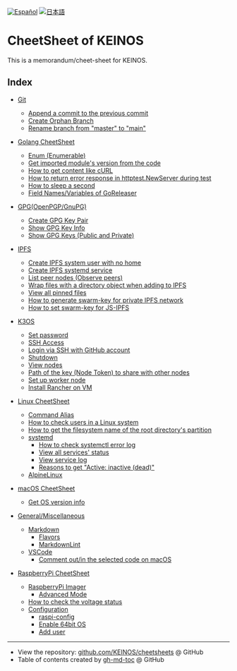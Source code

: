 <!-- Code generated using /.github/gen-index.sh; DO NOT EDIT. -->

[![Español](https://shields.io/badge/-Espa%C3%B1ol-informational)](https://keinos-github-io.translate.goog/cheetsheet/?_x_tr_sl=en&_x_tr_tl=es&_x_tr_hl=es "Leer en español")
[![日本語](https://shields.io/badge/-%E6%97%A5%E6%9C%AC%E8%AA%9E-informational)](https://keinos-github-io.translate.goog/cheetsheet/?_x_tr_sl=en&_x_tr_tl=ja&_x_tr_hl=ja "日本語で読む")

# CheetSheet of KEINOS

This is a memorandum/cheet-sheet for KEINOS.

## Index

* [Git](./cheetsheets/git.md#git)
  * [Append a commit to the previous commit](./cheetsheets/git.md#append-a-commit-to-the-previous-commit)
  * [Create Orphan Branch](./cheetsheets/git.md#create-orphan-branch)
  * [Rename branch from "master" to "main"](./cheetsheets/git.md#rename-branch-from-master-to-main)

* [Golang CheetSheet](./cheetsheets/golang.md#golang-cheetsheet)
  * [Enum (Enumerable)](./cheetsheets/golang.md#enum-enumerable)
  * [Get imported module's version from the code](./cheetsheets/golang.md#get-imported-modules-version-from-the-code)
  * [How to get content like cURL](./cheetsheets/golang.md#how-to-get-content-like-curl)
  * [How to return error response in httptest\.NewServer during test](./cheetsheets/golang.md#how-to-return-error-response-in-httptestnewserver-during-test)
  * [How to sleep a second](./cheetsheets/golang.md#how-to-sleep-a-second)
  * [Field Names/Variables of GoReleaser](./cheetsheets/golang.md#field-namesvariables-of-goreleaser)

* [GPG(OpenPGP/GnuPG)](./cheetsheets/gpg.md#gpgopenpgpgnupg)
  * [Create GPG Key Pair](./cheetsheets/gpg.md#create-gpg-key-pair)
  * [Show GPG Key Info](./cheetsheets/gpg.md#show-gpg-key-info)
  * [Show GPG Keys (Public and Private)](./cheetsheets/gpg.md#show-gpg-keys-public-and-private)

* [IPFS](./cheetsheets/ipfs.md#ipfs)
  * [Create IPFS system user with no home](./cheetsheets/ipfs.md#create-ipfs-system-user-with-no-home)
  * [Create IPFS systemd service](./cheetsheets/ipfs.md#create-ipfs-systemd-service)
  * [List peer nodes (Observe peers)](./cheetsheets/ipfs.md#list-peer-nodes-observe-peers)
  * [Wrap files with a directory object when adding to IPFS](./cheetsheets/ipfs.md#wrap-files-with-a-directory-object-when-adding-to-ipfs)
  * [View all pinned files](./cheetsheets/ipfs.md#view-all-pinned-files)
  * [How to generate swarm\-key for private IPFS network](./cheetsheets/ipfs.md#how-to-generate-swarm-key-for-private-ipfs-network)
  * [How to set swarm\-key for JS\-IPFS](./cheetsheets/ipfs.md#how-to-set-swarm-key-for-js-ipfs)

* [K3OS](./cheetsheets/kubernetes.md#k3os)
  * [Set password](./cheetsheets/kubernetes.md#set-password)
  * [SSH Access](./cheetsheets/kubernetes.md#ssh-access)
  * [Login via SSH with GitHub account](./cheetsheets/kubernetes.md#login-via-ssh-with-github-account)
  * [Shutdown](./cheetsheets/kubernetes.md#shutdown)
  * [View nodes](./cheetsheets/kubernetes.md#view-nodes)
  * [Path of the key (Node Token) to share with other nodes](./cheetsheets/kubernetes.md#path-of-the-key-node-token-to-share-with-other-nodes)
  * [Set up worker node](./cheetsheets/kubernetes.md#set-up-worker-node)
  * [Install Rancher on VM](./cheetsheets/kubernetes.md#install-rancher-on-vm)

* [Linux CheetSheet](./cheetsheets/linux.md#linux-cheetsheet)
  * [Command Alias](./cheetsheets/linux.md#command-alias)
  * [How to check users in a Linux system](./cheetsheets/linux.md#how-to-check-users-in-a-linux-system)
  * [How to get the filesystem name of the root directory's partition](./cheetsheets/linux.md#how-to-get-the-filesystem-name-of-the-root-directorys-partition)
  * [systemd](./cheetsheets/linux.md#systemd)
    * [How to check systemctl error log](./cheetsheets/linux.md#how-to-check-systemctl-error-log)
    * [View all services' status](./cheetsheets/linux.md#view-all-services-status)
    * [View service log](./cheetsheets/linux.md#view-service-log)
    * [Reasons to get "Active: inactive (dead)"](./cheetsheets/linux.md#reasons-to-get-active-inactive-dead)
  * [AlpineLinux](./cheetsheets/linux.md#alpinelinux)

* [macOS CheetSheet](./cheetsheets/macos.md#macos-cheetsheet)
  * [Get OS version info](./cheetsheets/macos.md#get-os-version-info)

* [General/Miscellaneous](./cheetsheets/miscellaneous.md#generalmiscellaneous)
  * [Markdown](./cheetsheets/miscellaneous.md#markdown)
    * [Flavors](./cheetsheets/miscellaneous.md#flavors)
    * [MarkdownLint](./cheetsheets/miscellaneous.md#markdownlint)
  * [VSCode](./cheetsheets/miscellaneous.md#vscode)
    * [Comment out/in the selected code on macOS](./cheetsheets/miscellaneous.md#comment-outin-the-selected-code-on-macos)

* [RaspberryPi CheetSheet](./cheetsheets/raspberrypi.md#raspberrypi-cheetsheet)
  * [RaspberryPi Imager](./cheetsheets/raspberrypi.md#raspberrypi-imager)
    * [Advanced Mode](./cheetsheets/raspberrypi.md#advanced-mode)
  * [How to check the voltage status](./cheetsheets/raspberrypi.md#how-to-check-the-voltage-status)
  * [Configuration](./cheetsheets/raspberrypi.md#configuration)
    * [raspi\-config](./cheetsheets/raspberrypi.md#raspi-config)
    * [Enable 64bit OS](./cheetsheets/raspberrypi.md#enable-64bit-os)
    * [Add user](./cheetsheets/raspberrypi.md#add-user)

---

* View the repository: [github.com/KEINOS/cheetsheets](https://github.com/KEINOS/cheetsheet) @ GitHub
* Table of contents created by [gh-md-toc](https://github.com/ekalinin/github-markdown-toc.go) @ GitHub
